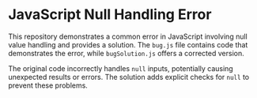 # JavaScript Null Handling Error

This repository demonstrates a common error in JavaScript involving null value handling and provides a solution.  The `bug.js` file contains code that demonstrates the error, while `bugSolution.js` offers a corrected version.

The original code incorrectly handles `null` inputs, potentially causing unexpected results or errors.  The solution adds explicit checks for `null` to prevent these problems.